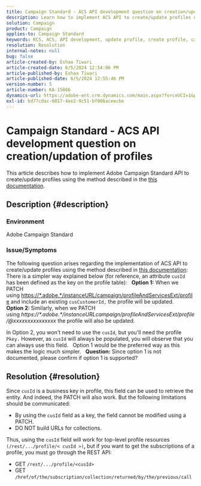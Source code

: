 ```yaml
---
title: Campaign Standard - ACS API development question on creation/updation of profiles
description: Learn how to implement ACS API to create/update profiles using PATCH and cusId business key as described in the documentation.
solution: Campaign
product: Campaign
applies-to: Campaign Standard
keywords: KCS, ACS, API development, update profile, create profile, campaign standard
resolution: Resolution
internal-notes: null
bug: false
article-created-by: Eshaa Tiwari
article-created-date: 6/5/2024 12:54:06 PM
article-published-by: Eshaa Tiwari
article-published-date: 6/5/2024 12:55:46 PM
version-number: 5
article-number: KA-15086
dynamics-url: https://adobe-ent.crm.dynamics.com/main.aspx?forceUCI=1&pagetype=entityrecord&etn=knowledgearticle&id=2731a4aa-3a23-ef11-840b-6045bd0201f5
exl-id: bd77cdac-6017-4ee2-9c51-bf006aceecbe
---
```

# Campaign Standard - ACS API development question on creation/updation of profiles


This article describes how to implement Adobe Campaign Standard API to create/update profiles using the method described in the [this documentation](https://experienceleague.adobe.com/docs/campaign-standard/using/working-with-apis/managing-profiles/updating-profiles.html?lang=en).

## Description {#description}


### Environment

Adobe Campaign Standard

### Issue/Symptoms

The following question arises regarding the implementation of ACS API to create/update profiles using the method described in [this documentation](https://experienceleague.adobe.com/docs/campaign-standard/using/working-with-apis/managing-profiles/updating-profiles.html?lang=en):  
  
 There is a simpler way explained below (for reference, an attribute `cusId` has been defined as the key on the profile table):
  
<b>Option 1:</b> When we PATCH using [https://\*.adobe.\*/instanceURL/campaign/profileAndServicesExt/profile](https://na01.safelinks.protection.outlook.com/?url=https://mc.adobe.io/unilever-mkt-stage1/campaign/profileAndServicesExt/profile&amp;data=02%7c01%7c%7c7ae64aa57f294ebc9d7d08d4bd48ea2f%7cfa7b1b5a7b34438794aed2c178decee1%7c0%7c0%7c636341568263078022&amp;sdata=EVqAIvzLyFYiHf18eFGtnFm9ya/lLg2YfH5T3xer/9E%3D&amp;reserved=0) and include an existing `cusCustomerId,` the profile will be updated.
  
<b>Option 2: </b>Similarly, when we PATCH using *https://\*.adobe.\*/instanceURLcampaign/profileAndServicesExt/profile/@xxxxxxxxxxxxxxx* the profile will also be updated.

In Option 2, you won't need to use the `cusId`, but you'll need the profile `Pkey.` However, as `cusId` will always be populated, you will observe that you can always use this field.
  
 Option 1 would be the preferred way as this makes the logic much simpler.
  
<b>Question:</b> Since option 1 is not documented, please confirm if option 1 is supported?


## Resolution {#resolution}


Since `cusId` is a business key in profile, this field can be used to retrieve the entity. And indeed, the PATCH will also work. But the following limitations should be communicated:

- By using the `cusId` field as a key, the field cannot be modified using a PATCH.
- DO NOT build URLs for collections.


Thus, using the `cusId` field will work for top-level profile resources `(/rest/.../profile/< cusId >)`<b>, </b>but if you want to get the subscriptions of a profile, you must go through the REST API:

- GET `/rest/.../profile/<cusId>`
- GET `/href/of/the/subscription/collection/returned/by/the/previous/call`

